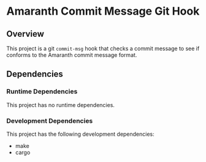 # Amaranth Commit Message Git Hook

## Overview

This project is a git `commit-msg` hook that checks a commit message
to see if conforms to the Amaranth commit message format.

## Dependencies

### Runtime Dependencies

This project has no runtime dependencies.

### Development Dependencies

This project has the following development dependencies:

- make
- cargo
